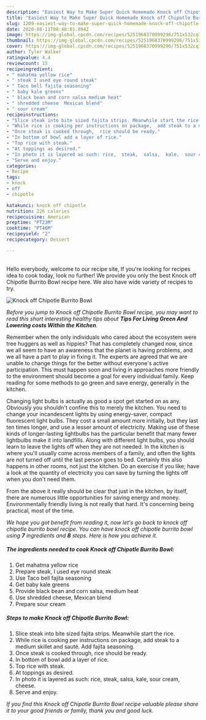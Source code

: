 ```yaml
---
description: "Easiest Way to Make Super Quick Homemade Knock off Chipotle Burrito Bowl"
title: "Easiest Way to Make Super Quick Homemade Knock off Chipotle Burrito Bowl"
slug: 1209-easiest-way-to-make-super-quick-homemade-knock-off-chipotle-burrito-bowl
date: 2020-08-11T08:40:01.894Z
image: https://img-global.cpcdn.com/recipes/5251968370999296/751x532cq70/knock-off-chipotle-burrito-bowl-recipe-main-photo.jpg
thumbnail: https://img-global.cpcdn.com/recipes/5251968370999296/751x532cq70/knock-off-chipotle-burrito-bowl-recipe-main-photo.jpg
cover: https://img-global.cpcdn.com/recipes/5251968370999296/751x532cq70/knock-off-chipotle-burrito-bowl-recipe-main-photo.jpg
author: Tyler Walker
ratingvalue: 4.4
reviewcount: 15
recipeingredient:
- " mahatma yellow rice"
- " steak I used eye round steak"
- " Taco bell fajita seasoning"
- " baby kale greens"
- " black bean and corn salsa medium heat"
- " shredded cheese  Mexican blend"
- " sour cream"
recipeinstructions:
- "Slice steak into bite sized fajita strips. Meanwhile start the rice."
- "While rice is cooking per instructions on package,  add steak to a medium skillet and sauté.  Add fajita seasoning."
- "Once steak is cooked through,  rice should be ready."
- "In bottom of bowl add a layer of rice."
- "Top rice with steak."
- "At toppings as desired."
- "In photo it is layered as such: rice,  steak,  salsa,  kale,  sour cream,  cheese."
- "Serve and enjoy."
categories:
- Recipe
tags:
- knock
- off
- chipotle

katakunci: knock off chipotle 
nutrition: 226 calories
recipecuisine: American
preptime: "PT23M"
cooktime: "PT46M"
recipeyield: "2"
recipecategory: Dessert

---
```

<br>
Hello everybody, welcome to our recipe site, If you're looking for recipes idea to cook today, look no further! We provide you only the best Knock off Chipotle Burrito Bowl recipe here. We also have wide variety of recipes to try.
<br>


![Knock off Chipotle Burrito Bowl](https://img-global.cpcdn.com/recipes/5251968370999296/751x532cq70/knock-off-chipotle-burrito-bowl-recipe-main-photo.jpg)

<i>Before you jump to Knock off Chipotle Burrito Bowl recipe, you may want to read this short interesting healthy tips about 
<strong>Tips For Living Green And Lowering costs Within the Kitchen</strong>.</i>
</br>

Remember when the only individuals who cared about the ecosystem were tree huggers as well as hippies? That has completely changed now, since we all seem to have an awareness that the planet is having problems, and we all have a part to play in fixing it. The experts are agreed that we are unable to change things for the better without everyone's active participation. This must happen soon and living in approaches more friendly to the environment should become a goal for every individual family. Keep reading for some methods to go green and save energy, generally in the kitchen.

Changing light bulbs is actually as good a spot get started on as any. Obviously you shouldn't confine this to merely the kitchen. You need to change your incandescent lights by using energy-saver, compact fluorescent light bulbs. They cost a small amount more initially, but they last ten times longer, and use a lesser amount of electricity. Making use of these kinds of longer-lasting lightbulbs has the particular benefit that many fewer lightbulbs make it into landfills. Along with different light bulbs, you should learn to leave the lights off when they are not needed. In the kitchen is where you'll usually come across members of a family, and often the lights are not turned off until the last person goes to bed. Certainly this also happens in other rooms, not just the kitchen. Do an exercise if you like; have a look at the quantity of electricity you can save by turning the lights off when you don't need them.

From the above it really should be clear that just in the kitchen, by itself, there are numerous little opportunities for saving energy and money. Environmentally friendly living is not really that hard. It's concerning being practical, most of the time.


<i>We hope you got benefit from reading it, now let's go back to knock off chipotle burrito bowl recipe. You can have knock off chipotle burrito bowl using <strong>7</strong> ingredients and <strong>8</strong> steps. Here is how you achieve it.
</i>

##### The ingredients needed to cook Knock off Chipotle Burrito Bowl:

1. Get  mahatma yellow rice
1. Prepare  steak, I used eye round steak
1. Use  Taco bell fajita seasoning
1. Get  baby kale greens
1. Provide  black bean and corn salsa, medium heat
1. Use  shredded cheese,  Mexican blend
1. Prepare  sour cream


##### Steps to make Knock off Chipotle Burrito Bowl:

1. Slice steak into bite sized fajita strips. Meanwhile start the rice.
1. While rice is cooking per instructions on package,  add steak to a medium skillet and sauté.  Add fajita seasoning.
1. Once steak is cooked through,  rice should be ready.
1. In bottom of bowl add a layer of rice.
1. Top rice with steak.
1. At toppings as desired.
1. In photo it is layered as such: rice,  steak,  salsa,  kale,  sour cream,  cheese.
1. Serve and enjoy.


<i>If you find this Knock off Chipotle Burrito Bowl recipe valuable please share it to your good friends or family, thank you and good luck.</i>
